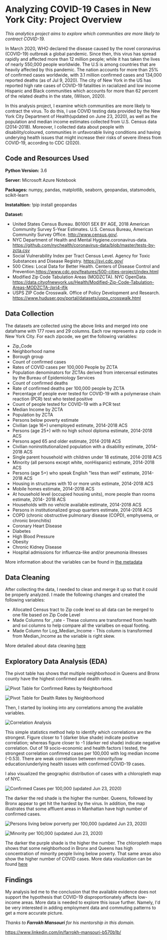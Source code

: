 # Analyzing COVID-19 Cases in New York City: Project Overview 
*This analytics project aims to explore which communities are more likely to contract COVID-19.*

In March 2020, WHO declared the disease caused by the novel coronavirus (COVID-19) outbreak a global pandemic. Since then, this virus has spread rapidly and affected more than 12 million people; while it has taken the lives of nearly 550,000 people worldwide. The U.S is among countries that are heavily affected by this pandemic. The nation accounts for more than 25% of confirmed cases worldwide, with 3.1 million confirmed cases and 134,000 reported deaths (as of Jul 9, 2020). The city of New York in the US has reported high rate cases of COVID-19 fatalities in racialized and low income Hispanic and Black communities which accounts for more than 62 percent of the related deaths in the state, (Wilson, 2020).

In this analysis project, I examine which communities are more likely to contract the virus. To do this, I use COVID testing data provided by the New York City Department of Health(updated on June 23, 2020), as well as the population and median income estimates collected from U.S. Census data (2014-2018). Moreover, I collected data about people with disability/coloured, communities in unfavorable living conditions and having underying health issues that might increase their risks of severe illness from COVID-19, according to CDC (2020).

## Code and Resources Used

**Python Version:** 3.6

**Server:** Microsoft Azure Notebook

**Packages:** numpy, pandas, matplotlib, seaborn, geopandas, statsmodels, scikit-learn

**Instataltion:** !pip install geopandas

**Dataset:**
* United States Census Bureau. B01001 SEX BY AGE, 2018 American Community Survey 5-Year Estimates. U.S. Census Bureau, American Community Survey Office. http://www.census.gov/.
* NYC Department of Health and Mental Hygiene.coronavirus-data. https://github.com/nychealth/coronavirus-data/blob/master/tests-by-zcta.csv
* Social Vulnerability Index per Tract Census Level. Agency for Toxic Substances and Disease Registry. https://svi.cdc.gov/
* 500 Cities: Local Data for Better Health. Centers of Disease Control and Prevention.https://www.cdc.gov/features/500-cities-project/index.html
* Modified Zip Code Tabulation Areas (MODZCTA). NYC OpenData. https://data.cityofnewyork.us/Health/Modified-Zip-Code-Tabulation-Areas-MODZCTA-/pri4-ifjk
* USPS ZIP Code Crosswalk. Office of Policy Development and Research. https://www.huduser.gov/portal/datasets/usps_crosswalk.html

## Data Collection

The datasets are collected using the above links and merged into one dataframe with 177 rows and 29 columns. Each row represents a zip code in New York City. For each zipcode, we get the following variables:

* Zip_Code
* Neighborhood name
* Borough group
* Count of confirmed cases
* Rates of COVID cases per 100,000 People by ZCTA
* Population denominators for ZCTAs derived from intercensal estimates by the Bureau of Epidemiology Services
* Count of confirmed deaths  
* Rate of confirmed deaths per 100,000 people by ZCTA 
* Percentage of people ever tested for COVID-19 with a polymerase chain reaction (PCR) test who tested positive
* Count of people tested for COVID-19 with a PCR test
* Median Income by ZCTA
* Population by ZCTA
* Persons below poverty estimate
* Civilian (age 16+) unemployed estimate, 2014-2018 ACS
* Persons (age 25+) with no high school diploma estimate, 2014-2018 ACS
* Persons aged 65 and older estimate, 2014-2018 ACS
* Civilian noninstitutionalized population with a disability estimate, 2014-2018 ACS
* Single parent household with children under 18 estimate, 2014-2018 ACS
* Minority (all persons except white, nonHispanic) estimate, 2014-2018 ACS
* Persons (age 5+) who speak English "less than well" estimate, 2014-2018 ACS
* Housing in structures with 10 or more units estimate, 2014-2018 ACS
* Mobile homes estimate, 2014-2018 ACS
* At household level (occupied housing units), more people than rooms estimate, 2014- 2018 ACS
* Households with no vehicle available estimate, 2014-2018 ACS
* Persons in institutionalized group quarters estimate, 2014-2018 ACS
* COPD (chronic obstructive pulmonary disease (COPD), emphysema, or chronic bronchitis)
* Coronary Heart Disease
* Diabetes
* High Blood Pressure
* Obesity
* Chronic Kidney Disease
* Hospital admissions for influenza-like and/or pneumonia illnesses

More information about the variables can be found in [the metadata](https://github.com/LilyTruong2291/COVID19-in-NYC/blob/master/Metadata.xlsx)

## Data Cleaning

After collecting the data, I needed to clean and merge it up so that it could be properly analyzed. I made the following changes and created the following variables:

* Allocated Census tract to Zip code level so all data can be merged to one file based on Zip Code Level
* Made Columns for _rate - These columns are transformed from health and svi columns to help compare all the varialbes on equal footing.
* Made Column for Log_Median_Income - This column is transformed from Median_Income as the variable is right skew.

More detailed about data cleaning [here](https://github.com/LilyTruong2291/COVID19-in-NYC/blob/master/data_cleaning.ipynb)

## Exploratory Data Analysis (EDA)
The pivot table has shows that multiple neighborhood in Queens and Bronx county have the highest confirmed and dealth rates.

![Pivot Table for Confirmed Rates by Neighborhood](https://github.com/LilyTruong2291/COVID19-in-NYC/blob/master/images/pivot1.PNG)

![Pivot Table for Dealth Rates by Neighborhood](https://github.com/LilyTruong2291/COVID19-in-NYC/blob/master/images/pivot2.PNG)

Then, I started by looking into any correlations among the available variables.

![Correlation Analysis](https://github.com/LilyTruong2291/COVID19-in-NYC/blob/master/images/corr1.PNG)

This simple statistics method help to identify which correlations are the strongest. Figure closer to 1 (darker blue shade) indicate positive correlation; whereas figure closer to -1 (darker red shade) indicate negative correlation. Out of 19 socio-economic and health factors I tested, the strongest correlation confimred cases per 100,000 with log median income (-0.53). There are weak correlation between minority/low education/underlying health issues with confirmed COVID-19 cases. 

I also visualized the geographic distribution of cases with a chloropleth map of NYC.

![Confirmed Cases per 100,000 (updated Jun 23, 2020)](https://github.com/LilyTruong2291/COVID19-in-NYC/blob/master/images/map1.PNG)

The darker the red shade is the higher the number. Queens, followed by Bronx appear to get hit the hardest by the virus. In addition, the map illustrates that some affluent areas in Manhattan have high number of confirmed cases. 

![Persons living below porverty per 100,000 (updated Jun 23, 2020)](https://github.com/LilyTruong2291/COVID19-in-NYC/blob/master/images/map3.PNG)

![Minority per 100,000 (updated Jun 23, 2020)](https://github.com/LilyTruong2291/COVID19-in-NYC/blob/master/images/map4.PNG)

The darker the purple shade is the higher the number. The chloropleth maps shows that some neighborhood in Bronx and Queens has high concentration of minority people living below poverty. That same areas also show the higher number of COVID cases.
More data visulization can be found [here](https://github.com/LilyTruong2291/COVID19-in-NYC/blob/master/data_eda.ipynb)

## Findings

My analysis led me to the conclusion that the available evidence does not support the hypothesis that COVID-19 disproportionately affects low-income areas. More data is needed to explore this issue further. Namely, I'd be very interested in adding employment data and commuting patterns to get a more accurate picture. 

*Thanks to **Farrokh Mansouri** for his mentorship in this domain.* 

https://www.linkedin.com/in/farrokh-mansouri-b570b1b/

